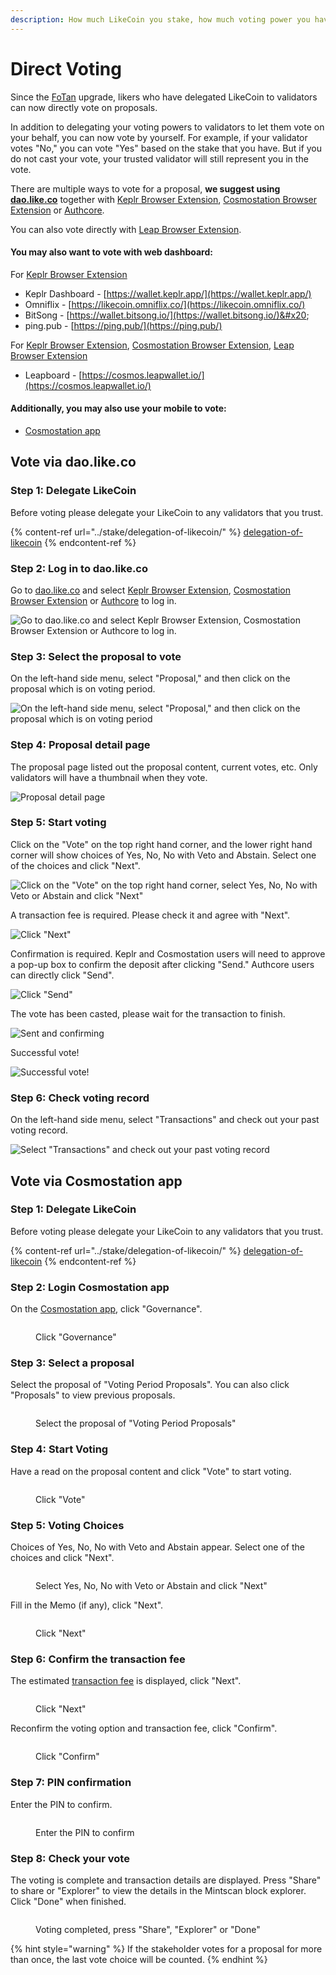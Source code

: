 ```yaml
---
description: How much LikeCoin you stake, how much voting power you have
---
```


# Direct Voting

Since the [FoTan](https://cloudflare-ipfs.com/ipfs/Qmb7AYNsbRJ95dWXCYCkUbpypAVfuxMZwB1D8wFHfwrLyc/) upgrade, likers who have delegated LikeCoin to validators can now directly vote on proposals.

In addition to delegating your voting powers to validators to let them vote on your behalf, you can now vote by yourself. For example, if your validator votes "No," you can vote "Yes" based on the stake that you have. But if you do not cast your vote, your trusted validator will still represent you in the vote.&#x20;

There are multiple ways to vote for a proposal, **we suggest using** [**dao.like.co**](direct-vote.md#vote-via-dao.like.co) together with [Keplr Browser Extension](../wallet/keplr/), [Cosmostation Browser Extension](../wallet/cosmostation/) or [Authcore](../../user-guide/liker-id/register/).&#x20;

You can also vote directly with [Leap Browser Extension](direct-vote.md#delegate-via-leap-browser-extension).

#### You may also want to vote with web dashboard:&#x20;

For [Keplr Browser Extension](../wallet/keplr/)

* Keplr Dashboard - [https://wallet.keplr.app/](https://wallet.keplr.app/)
* Omniflix - [https://likecoin.omniflix.co/](https://likecoin.omniflix.co/)
* BitSong - [https://wallet.bitsong.io/](https://wallet.bitsong.io/)&#x20;
* ping.pub - [https://ping.pub/](https://ping.pub/)

For [Keplr Browser Extension](../wallet/keplr/), [Cosmostation Browser Extension](../wallet/cosmostation/), [Leap Browser Extension](../wallet/leap/)

* Leapboard - [https://cosmos.leapwallet.io/](https://cosmos.leapwallet.io/)

#### Additionally, you may also use your mobile to vote:

* [Cosmostation app](direct-vote.md#vote-via-cosmostation-app)

## Vote via dao.like.co

### Step 1: Delegate LikeCoin

Before voting please delegate your LikeCoin to any validators that you trust.

{% content-ref url="../stake/delegation-of-likecoin/" %}
[delegation-of-likecoin](../stake/delegation-of-likecoin/)
{% endcontent-ref %}

### Step 2: Log in to dao.like.co

Go to [dao.like.co](https://dao.like.co/) and select [Keplr Browser Extension](../wallet/keplr/), [Cosmostation Browser Extension](../wallet/cosmostation/) or [Authcore](../../user-guide/liker-id/register/) to log in.

![Go to dao.like.co and select Keplr Browser Extension, Cosmostation Browser Extension or Authcore to log in.](<../../.gitbook/assets/Civic Liker Web 3-01.png>)

### &#xD;Step 3: Select the proposal to vote

On the left-hand side menu, select "Proposal," and then click on the proposal which is on voting period.

![On the left-hand side menu, select "Proposal," and then click on the proposal which is on voting period](<../../.gitbook/assets/direct vote 02.png>)

### &#xD;Step 4: Proposal detail page

The proposal page listed out the proposal content, current votes, etc. Only validators will have a thumbnail when they vote.

![Proposal detail page](<../../.gitbook/assets/direct vote 03.png>)

### Step 5: Start voting

Click on the "Vote" on the top right hand corner, and the lower right hand corner will show choices of Yes, No, No with Veto and Abstain. Select one of the choices and click "Next".

![Click on the "Vote" on the top right hand corner, select Yes, No, No with Veto or Abstain and click "Next"](<../../.gitbook/assets/direct vote 04.png>)

A transaction fee is required. Please check it and agree with "Next".



![Click "Next"](<../../.gitbook/assets/direct vote 05.png>)

Confirmation is required. Keplr and Cosmostation users will need to approve a pop-up box to confirm the deposit after clicking "Send." Authcore users can directly click "Send".





![Click "Send"](<../../.gitbook/assets/direct vote 06.png>)

The vote has been casted, please wait for the transaction to finish.

![Sent and confirming](<../../.gitbook/assets/direct vote 07.png>)

Successful vote!

![Successful vote!](<../../.gitbook/assets/direct vote 08.png>)

### &#xD;Step 6: Check voting record

On the left-hand side menu, select "Transactions" and check out your past voting record.

![Select "Transactions" and check out your past voting record](<../../.gitbook/assets/direct vote 09.png>)

## Vote via Cosmostation app

### Step 1: Delegate LikeCoin

Before voting please delegate your LikeCoin to any validators that you trust.

{% content-ref url="../stake/delegation-of-likecoin/" %}
[delegation-of-likecoin](../stake/delegation-of-likecoin/)
{% endcontent-ref %}

### Step 2: Login Cosmostation app

On the [Cosmostation app](../wallet/cosmostation-app/), click "Governance".

<figure><img src="../../.gitbook/assets/Cosmostation mobile vote 1.png" alt=""><figcaption><p>Click "Governance"</p></figcaption></figure>

### Step 3: Select a proposal

Select the proposal of "Voting Period Proposals". You can also click "Proposals" to view previous proposals.

<figure><img src="../../.gitbook/assets/Cosmostation mobile vote 2.png" alt=""><figcaption><p>Select the proposal of "Voting Period Proposals"</p></figcaption></figure>

### Step 4: Start Voting

Have a read on the proposal content and click "Vote" to start voting.

<figure><img src="../../.gitbook/assets/Cosmostation mobile vote 3.png" alt=""><figcaption><p>Click "Vote"</p></figcaption></figure>

### Step 5: Voting Choices

Choices of Yes, No, No with Veto and Abstain appear. Select one of the choices and click "Next".

<figure><img src="../../.gitbook/assets/Cosmostation mobile vote 4.png" alt=""><figcaption><p>Select Yes, No, No with Veto or Abstain and click "Next"</p></figcaption></figure>

Fill in the Memo (if any), click "Next".

<figure><img src="../../.gitbook/assets/Cosmostation mobile vote 5.png" alt=""><figcaption><p>Click "Next"</p></figcaption></figure>

### Step 6: Confirm the transaction fee

The estimated [transaction fee](../wallet/transaction-fee.md) is displayed, click "Next".

<figure><img src="../../.gitbook/assets/Cosmostation mobile vote 6.png" alt=""><figcaption><p>Click "Next"</p></figcaption></figure>

Reconfirm the voting option and transaction fee, click "Confirm".

<figure><img src="../../.gitbook/assets/Cosmostation mobile vote 7.png" alt=""><figcaption><p>Click "Confirm"</p></figcaption></figure>

### Step 7: PIN confirmation

Enter the PIN to confirm.

<figure><img src="../../.gitbook/assets/Cosmostation mobile send 7.jpg" alt=""><figcaption><p>Enter the PIN to confirm</p></figcaption></figure>

### Step 8: Check your vote

The voting is complete and transaction details are displayed. Press "Share" to share or "Explorer" to view the details in the Mintscan block explorer. Click "Done" when finished.

<figure><img src="../../.gitbook/assets/Cosmostation mobile vote 8.png" alt=""><figcaption><p>Voting completed, press "Share", "Explorer" or "Done"</p></figcaption></figure>

{% hint style="warning" %}
If the stakeholder votes for a proposal for more than once, the last vote choice will be counted.
{% endhint %}
